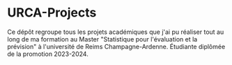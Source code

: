 # URCA-Projects

Ce dépôt regroupe tous les projets académiques que j'ai pu réaliser tout au long de ma formation au Master "Statistique pour l'évaluation et la prévision" à l'université de Reims Champagne-Ardenne. 
Étudiante diplômée de la promotion 2023-2024. 
